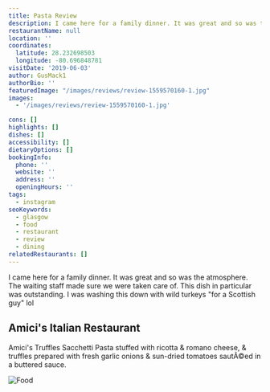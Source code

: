 ```yaml
---
title: Pasta Review
description: I came here for a family dinner. It was great and so was the atmosphere. The waiting staff made sure we were taken care of. This dish in particular was outstanding. I was washing t
restaurantName: null
location: ''
coordinates:
  latitude: 28.232698503
  longitude: -80.696848781
visitDate: '2019-06-03'
author: GusMack1
authorBio: ''
featuredImage: "/images/reviews/review-1559570160-1.jpg"
images:
  - '/images/reviews/review-1559570160-1.jpg'

cons: []
highlights: []
dishes: []
accessibility: []
dietaryOptions: []
bookingInfo:
  phone: ''
  website: ''
  address: ''
  openingHours: ''
tags:
  - instagram
seoKeywords:
  - glasgow
  - food
  - restaurant
  - review
  - dining
relatedRestaurants: []
---
```


I came here for a family dinner. It was great and so was the atmosphere. The waiting staff made sure we were taken care of. This dish in particular was outstanding. I was washing this down with wild turkeys "for a Scottish guy" lol

Amici's Italian Restaurant
-----------------------------
Amici's Truffles Sacchetti
Pasta stuffed with ricotta & romano cheese, & truffles prepared with fresh garlic onions & sun-dried tomatoes sautÃ©ed in a buttered sauce.

![Food](/images/reviews/review-1559570160-1.jpg)
